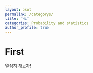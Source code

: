 ```yaml
---
layout: psot
permalink: /categorys/
title: "Hi"
categories: Probability and statistics
author_profile: true
---
```


# First

열심히 해보자!

